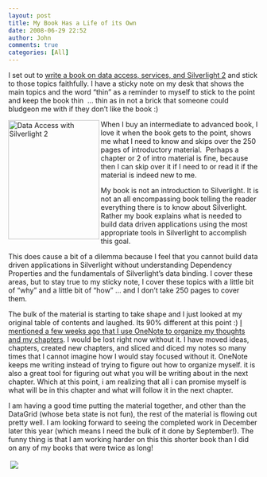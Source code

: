 ```yaml
---
layout: post
title: My Book Has a Life of its Own
date: 2008-06-29 22:52
author: John
comments: true
categories: [All]
---
```

<p>I set out to <a href="/all/as-it-once-was-i-am-writing-a-book/">write a book on data access, services, and Silverlight 2</a> and stick to those topics faithfully. I have a sticky note on my desk that shows the main topics and the word “thin” as a reminder to myself to stick to the point and keep the book thin&#160; … thin as in not a brick that someone could bludgeon me with if they don’t like the book :) </p>  <p><img height="240" alt="Data Access with Silverlight 2" src="http://images.johnpapa.net/wp-content/uploads/files/media/image/WindowsLiveWriter/Silverlight2BookCoverMockUp_D252/book2_thumb.png" width="183" align="left" border="0" /></p>  <p>When I buy an intermediate to advanced book, I love it when the book gets to the point, shows me what I need to know and skips over the 250 pages of introductory material.&#160; Perhaps a chapter or 2 of intro material is fine, because then I can skip over it if I need to or read it if the material is indeed new to me. </p>  <p>My book is not an introduction to Silverlight. It is not an all encompassing book telling the reader everything there is to know about Silverlight. Rather my book explains what is needed to build data driven applications using the most appropriate tools in Silverlight to accomplish this goal. </p>  <p>This does cause a bit of a dilemma because I feel that you cannot build data driven applications in Silverlight without understanding Dependency Properties and the fundamentals of Silverlight’s data binding. I cover these areas, but to stay true to my sticky note, I cover these topics with a little bit of “why” and a little bit of “how” … and I don’t take 250 pages to cover them.</p>  <p>The bulk of the material is starting to take shape and I just looked at my original table of contents and laughed. Its 90% different at this point :) <a href="/all/6-great-tools-for-writing-a-book/">I mentioned a few weeks ago that I use OneNote to organize my thoughts and my chapters</a>. I would be lost right now without it. I have moved ideas, chapters, created new chapters, and sliced and diced my notes so many times that I cannot imagine how I would stay focused without it. OneNote keeps me writing instead of trying to figure out how to organize myself. it is also a great tool for figuring out what you will be writing about in the next chapter. Which at this point, i am realizing that all i can promise myself is what will be in this chapter and what will follow it in the next chapter. </p>  <p>I am having a good time putting the material together, and other than the DataGrid (whose beta state is not fun), the rest of the material is flowing out pretty well. I am looking forward to seeing the completed work in December later this year (which means I need the bulk of it done by September!). The funny thing is that I am working harder on this this shorter book than I did on any of my books that were twice as long!</p><div class="wlWriterHeaderFooter" style="text-align:left; margin:0px; padding:4px 4px 4px 4px;"><a href="http://www.dotnetkicks.com/kick/?url=/all/my-book-has-a-life-of-its-own/"><img src="http://www.dotnetkicks.com/Services/Images/KickItImageGenerator.ashx?url=/all/my-book-has-a-life-of-its-own/&amp;bgcolor=0080C0&amp;fgcolor=FFFFFF&amp;border=000000&amp;cbgcolor=D4E1ED&amp;cfgcolor=000000" border="0/"></a></div><div class="wlWriterHeaderFooter" style="text-align:left; margin:0px; padding:4px 4px 4px 4px;"><script type="text/javascript">var dzone_url = '/all/my-book-has-a-life-of-its-own/';</script><script type="text/javascript">var dzone_title = 'My Book Has a Life of its Own';</script><script type="text/javascript">var dzone_blurb = 'My Book Has a Life of its Own';</script><script type="text/javascript">var dzone_style = '1';</script><script language="javascript" src="http://widgets.dzone.com/widgets/zoneit.js"></script> </div>

